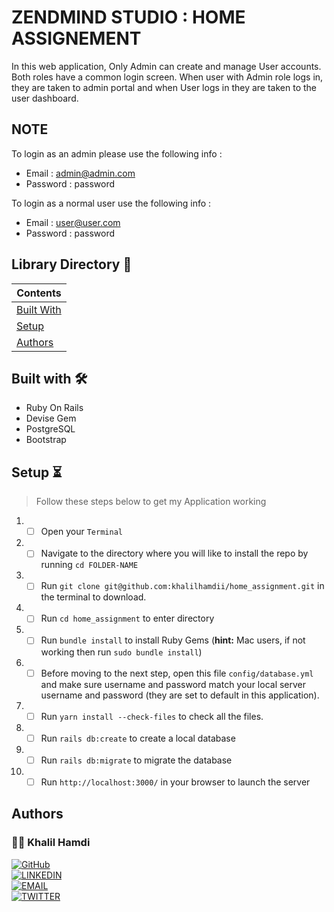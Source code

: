 # ZENDMIND STUDIO : HOME ASSIGNEMENT

In this web application, Only Admin can create and manage User accounts. Both roles have a common login screen. When
user with Admin role logs in, they are taken to admin portal and when User logs in they are taken
to the user dashboard.

## NOTE

To login as an admin please use the following info :

- Email : admin@admin.com
- Password : password

To login as a normal user use the following info :

- Email : user@user.com
- Password : password

## Library Directory 📙

| Contents                    |
| --------------------------- |
| [Built With](#built-with-🛠) |
| [Setup](#setup-⏳)          |
| [Authors](#authors)         |

## Built with 🛠

- Ruby On Rails
- Devise Gem
- PostgreSQL
- Bootstrap

## Setup ⏳

> Follow these steps below to get my Application working

1. - [ ] Open your `Terminal`
2. - [ ] Navigate to the directory where you will like to install the repo by running `cd FOLDER-NAME`
3. - [ ] Run `git clone git@github.com:khalilhamdii/home_assignment.git` in the terminal to download.
4. - [ ] Run `cd home_assignment` to enter directory
5. - [ ] Run `bundle install` to install Ruby Gems (<b>hint:</b> Mac users, if not working then run `sudo bundle install`)
6. - [ ] Before moving to the next step, open this file `config/database.yml` and make sure username and password match your local server username and password (they are set to default in this application).
7. - [ ] Run `yarn install --check-files` to check all the files.
8. - [ ] Run `rails db:create` to create a local database
9. - [ ] Run `rails db:migrate` to migrate the database
10. - [ ] Run `http://localhost:3000/` in your browser to launch the server

## Authors

### 👨‍💻 Khalil Hamdi

[![GitHub](https://img.shields.io/badge/-GitHub-000?style=for-the-badge&logo=GitHub&logoColor=white)](https://github.com/khalilhamdii) <br>
[![LINKEDIN](https://img.shields.io/badge/-LINKEDIN-0077B5?style=for-the-badge&logo=Linkedin&logoColor=white)](https://www.linkedin.com/in/khalilhamdi/) <br>
[![EMAIL](https://img.shields.io/badge/-EMAIL-D14836?style=for-the-badge&logo=Mail.Ru&logoColor=white)](mailto:khaalil.hamdi@gmail.com) <br>
[![TWITTER](https://img.shields.io/badge/-TWITTER-1DA1F2?style=for-the-badge&logo=Twitter&logoColor=white)](https://twitter.com/Khalilhamdiii)
